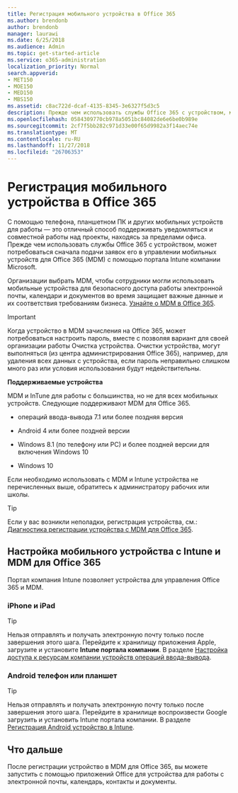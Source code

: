 ```yaml
---
title: Регистрация мобильного устройства в Office 365
ms.author: brendonb
author: brendonb
manager: laurawi
ms.date: 6/25/2018
ms.audience: Admin
ms.topic: get-started-article
ms.service: o365-administration
localization_priority: Normal
search.appverid:
- MET150
- MOE150
- MED150
- MBS150
ms.assetid: c8ac722d-dcaf-4135-8345-3e6327f5d3c5
description: Прежде чем использовать службы Office 365 с устройством, может потребоваться для регистрации в управлении мобильных устройств для Office 365 (MDM) выполните следующие действия. Для этого при добавлении работу или школе учетной записи электронной почты на устройство в первый раз.
ms.openlocfilehash: 0584309770cb978a5051bc84082de6e6be0b989e
ms.sourcegitcommit: 2cf7f5bb282c971d33e00f65d9982a3f14aec74e
ms.translationtype: MT
ms.contentlocale: ru-RU
ms.lasthandoff: 11/27/2018
ms.locfileid: "26706353"
---
```

# <a name="enroll-your-mobile-device-in-office-365"></a>Регистрация мобильного устройства в Office 365

С помощью телефона, планшетном ПК и других мобильных устройств для работы — это отличный способ поддерживать уведомляться и совместной работы над проекты, находясь за пределами офиса. Прежде чем использовать службы Office 365 с устройством, может потребоваться сначала подачи заявок его в управлении мобильных устройств для Office 365 (MDM) с помощью портала Intune компании Microsoft.
  
Организации выбрать MDM, чтобы сотрудники могли использовать мобильные устройства для безопасного доступа работы электронной почты, календари и документов во время защищает важные данные и их соответствия требованиям бизнеса. [Узнайте о MDM в Office 365](https://support.office.com/article/overview-of-mobile-device-management-mdm-for-office-365-faa7d8e5-645d-4d59-839c-c8d4c1869e4a).
  
> [!IMPORTANT]
> Когда устройство в MDM зачисления на Office 365, может потребоваться настроить пароль, вместе с позволяя вариант для своей организации работы Очистка устройства. Очистки устройства, могут выполняться (из центра администрирования Office 365), например, для удаления всех данных с устройства, если пароль неправильно слишком много раз или условия использования будут недействительны. 
  
 **Поддерживаемые устройства**
  
MDM и InTune для работы с большинства, но не для всех мобильных устройств. Следующие поддерживают MDM для Office 365.
  
- операций ввода-вывода 7.1 или более поздняя версия
    
- Android 4 или более поздней версии
    
- Windows 8.1 (по телефону или PC) и более поздней версии для включения Windows 10
    
- Windows 10
    
Если необходимо использовать с MDM и Intune устройства не перечисленных выше, обратитесь к администратору рабочих или школы.
  
> [!TIP]
> Если у вас возникли неполадки, регистрация устройства, см.: [Диагностика регистрации устройства с MDM для Office 365](https://support.office.com/article/Troubleshoot-device-enrollment-with-MDM-for-Office-365-c863b2bf-45f3-483a-ba05-29fc7f4d6434). 
  
## <a name="set-up-your-mobile-device-with-intune-and-mdm-for-office-365"></a>Настройка мобильного устройства с Intune и MDM для Office 365

Портал компания Intune позволяет устройства для управления Office 365 и MDM.
  
### <a name="iphone-or-ipad"></a>iPhone и iPad

> [!TIP]
> Нельзя отправлять и получать электронную почту только после завершения этого шага. Перейдите к хранилищу приложения Apple, загрузите и установите **Intune портала компании**. В разделе [Настройка доступа к ресурсам компании устройств операций ввода-вывода](https://docs.microsoft.com/intune-user-help/enroll-your-device-in-intune-ios). 
    
### <a name="android-phone-or-tablet"></a>Android телефон или планшет

> [!TIP]
> Нельзя отправлять и получать электронную почту только после завершения этого шага. Перейдите в хранилище воспроизвести Google загрузить и установить Intune портала компании. В разделе [Регистрация Android устройство в Intune](https://docs.microsoft.com/intune-user-help/enroll-your-device-in-intune-android). 
    
## <a name="whats-next"></a>Что дальше

После регистрации устройство в MDM для Office 365, вы можете запустить с помощью приложений Office для устройства для работы с электронной почты, календарь, контакты и документы.
  

